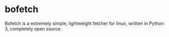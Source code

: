 # bofetch
Bofetch is a extremely simple, lightweight fetcher for linux, written in Python 3, completely open source.
